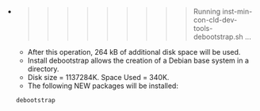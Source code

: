 * >>>>>>>>> Running inst-min-con-cld-dev-tools-debootstrap.sh ...
  * After this operation, 264 kB of additional disk space will be used.
  * Install debootstrap allows the creation of a Debian base system in a directory.
  * Disk size = 1137284K. Space Used = 340K.
  * The following NEW packages will be installed:
  ```bash
  debootstrap
  ```
